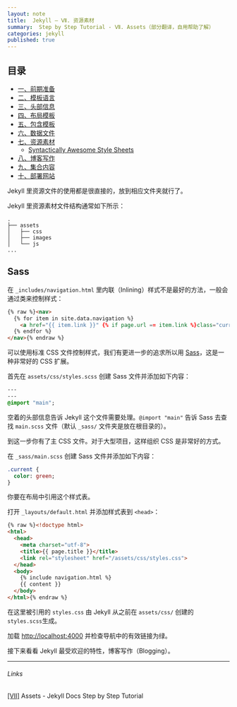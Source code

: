 ```yaml
---
layout: note
title:  Jekyll — Ⅶ. 资源素材
summary:  Step by Step Tutorial - Ⅶ. Assets（部分翻译，自用帮助了解）
categories: jekyll
published: true
---
```


## 目录

- [一、前期准备 ](../jekyll/01st-setup.html)
- [二、模板语言 ](../jekyll/02nd-Liquid.html)
- [三、头部信息  ](../jekyll/03rd-Front-Matter.html)
- [四、布局模板 ](../jekyll/04th-Layouts.html)
- [五、包含模板 ](../jekyll/05th-Includes.html)
- [六、数据文件 ](../jekyll/06th-Data-Files.html)
- [七、资源素材 ](../jekyll/07th-Assets.html)
	- [Syntactically Awesome Style Sheets](#sass)
- [八、博客写作 ](../jekyll/08th-Blogging.html)
- [九、集合内容 ](../jekyll/09th-Collections.html)
- [十、部署网站 ](../jekyll/10th-Deployment.html)

Jekyll 里资源文件的使用都是很直接的，放到相应文件夹就行了。

Jekyll 里资源素材文件结构通常如下所示：
```
.
├── assets
│   ├── css
│   ├── images
│   └── js
...
```

## Sass
在 `_includes/navigation.html` 里内联（Inlining）样式不是最好的方法，一般会通过类来控制样式：
```html
{% raw %}<nav>
  {% for item in site.data.navigation %}
    <a href="{{ item.link }}" {% if page.url == item.link %}class="current"{% endif %}>{{ item.name }}</a>
  {% endfor %}
</nav>{% endraw %}
```

可以使用标准 CSS 文件控制样式，我们有更进一步的追求所以用  [Sass](https://sass-lang.com/)，这是一种非常好的 CSS 扩展。

首先在 `assets/css/styles.scss` 创建 Sass 文件并添加如下内容：
```sass
---
---
@import "main";
```

空着的头部信息告诉 Jekyll 这个文件需要处理。`@import "main"` 告诉 Sass 去查找 `main.scss` 文件（默认 `_sass/` 文件夹是放在根目录的）。

到这一步你有了主 CSS 文件。对于大型项目，这样组织 CSS 是非常好的方式。

在 `_sass/main.scss` 创建 Sass 文件并添加如下内容：
```sass
.current {
  color: green;
}
```

你要在布局中引用这个样式表。

打开 `_layouts/default.html` 并添加样式表到 `<head>`：
```html
{% raw %}<!doctype html>
<html>
  <head>
    <meta charset="utf-8">
    <title>{{ page.title }}</title>
    <link rel="stylesheet" href="/assets/css/styles.css">
  </head>
  <body>
    {% include navigation.html %}
    {{ content }}
  </body>
</html>{% endraw %}
```

在这里被引用的 `styles.css` 由 Jekyll 从之前在 `assets/css/` 创建的 `styles.scss`生成。

加载 [http://localhost:4000](http://localhost:4000/) 并检查导航中的有效链接为绿。

接下来看看 Jekyll 最受欢迎的特性，博客写作（Blogging）。

---
###### Links
[[Ⅶ]](https://jekyllrb.com/docs/step-by-step/07-assets/) Assets - Jekyll Docs Step by Step Tutorial

